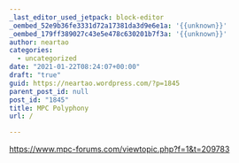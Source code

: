 ```yaml
---
_last_editor_used_jetpack: block-editor
_oembed_52e9b36fe3331d72a17381da3d9e6e1a: '{{unknown}}'
_oembed_179ff389027c43e5e478c630201b7f3a: '{{unknown}}'
author: neartao
categories:
  - uncategorized
date: "2021-01-22T08:24:07+00:00"
draft: "true"
guid: https://neartao.wordpress.com/?p=1845
parent_post_id: null
post_id: "1845"
title: MPC Polyphony
url: /

---
```

https://www.mpc-forums.com/viewtopic.php?f=1&t=209783
